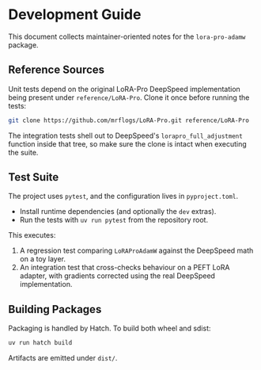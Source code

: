 # Development Guide

This document collects maintainer-oriented notes for the `lora-pro-adamw` package.

## Reference Sources

Unit tests depend on the original LoRA-Pro DeepSpeed implementation being present under
`reference/LoRA-Pro`. Clone it once before running the tests:

```bash
git clone https://github.com/mrflogs/LoRA-Pro.git reference/LoRA-Pro
```

The integration tests shell out to DeepSpeed's `lorapro_full_adjustment` function inside that tree,
so make sure the clone is intact when executing the suite.

## Test Suite

The project uses `pytest`, and the configuration lives in `pyproject.toml`.

- Install runtime dependencies (and optionally the `dev` extras).
- Run the tests with `uv run pytest` from the repository root.

This executes:

1. A regression test comparing `LoRAProAdamW` against the DeepSpeed math on a toy layer.
2. An integration test that cross-checks behaviour on a PEFT LoRA adapter, with gradients corrected
   using the real DeepSpeed implementation.

## Building Packages

Packaging is handled by Hatch. To build both wheel and sdist:

```bash
uv run hatch build
```

Artifacts are emitted under `dist/`.
